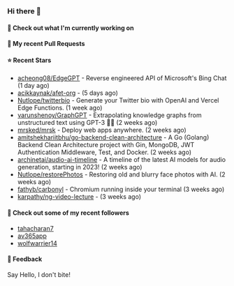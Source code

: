 ### Hi there 👋

#### 👷 Check out what I'm currently working on

#### 🔨 My recent Pull Requests


#### ⭐ Recent Stars

- [acheong08/EdgeGPT](https://github.com/acheong08/EdgeGPT) - Reverse engineered API of Microsoft&#39;s Bing Chat (1 day ago)
- [acikkaynak/afet-org](https://github.com/acikkaynak/afet-org) -  (5 days ago)
- [Nutlope/twitterbio](https://github.com/Nutlope/twitterbio) - Generate your Twitter bio with OpenAI and Vercel Edge Functions. (1 week ago)
- [varunshenoy/GraphGPT](https://github.com/varunshenoy/GraphGPT) - Extrapolating knowledge graphs from unstructured text using GPT-3 🕵️‍♂️ (2 weeks ago)
- [mrsked/mrsk](https://github.com/mrsked/mrsk) - Deploy web apps anywhere. (2 weeks ago)
- [amitshekhariitbhu/go-backend-clean-architecture](https://github.com/amitshekhariitbhu/go-backend-clean-architecture) - A Go (Golang) Backend Clean Architecture project with Gin, MongoDB, JWT Authentication Middleware, Test, and Docker. (2 weeks ago)
- [archinetai/audio-ai-timeline](https://github.com/archinetai/audio-ai-timeline) - A timeline of the latest AI models for audio generation, starting in 2023! (2 weeks ago)
- [Nutlope/restorePhotos](https://github.com/Nutlope/restorePhotos) - Restoring old and blurry face photos with AI. (2 weeks ago)
- [fathyb/carbonyl](https://github.com/fathyb/carbonyl) - Chromium running inside your terminal (3 weeks ago)
- [karpathy/ng-video-lecture](https://github.com/karpathy/ng-video-lecture) -  (3 weeks ago)

#### 👯 Check out some of my recent followers

- [tahacharan7](https://github.com/tahacharan7)
- [av365app](https://github.com/av365app)
- [wolfwarrier14](https://github.com/wolfwarrier14)

#### 💬 Feedback

Say Hello, I don't bite!